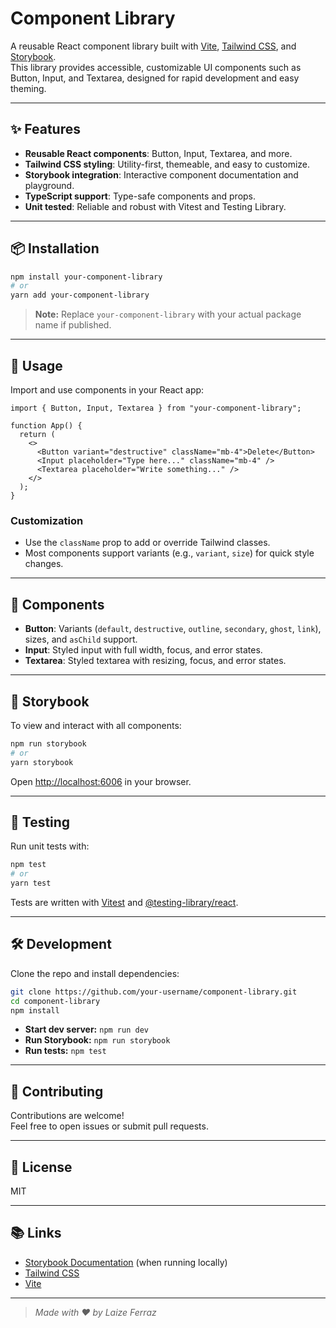# Component Library

A reusable React component library built with [Vite](https://vitejs.dev/), [Tailwind CSS](https://tailwindcss.com/), and [Storybook](https://storybook.js.org/).  
This library provides accessible, customizable UI components such as Button, Input, and Textarea, designed for rapid development and easy theming.

---

## ✨ Features

- **Reusable React components**: Button, Input, Textarea, and more.
- **Tailwind CSS styling**: Utility-first, themeable, and easy to customize.
- **Storybook integration**: Interactive component documentation and playground.
- **TypeScript support**: Type-safe components and props.
- **Unit tested**: Reliable and robust with Vitest and Testing Library.

---

## 📦 Installation

```sh
npm install your-component-library
# or
yarn add your-component-library
```

> **Note:** Replace `your-component-library` with your actual package name if published.

---

## 🚀 Usage

Import and use components in your React app:

```tsx
import { Button, Input, Textarea } from "your-component-library";

function App() {
  return (
    <>
      <Button variant="destructive" className="mb-4">Delete</Button>
      <Input placeholder="Type here..." className="mb-4" />
      <Textarea placeholder="Write something..." />
    </>
  );
}
```

### Customization

- Use the `className` prop to add or override Tailwind classes.
- Most components support variants (e.g., `variant`, `size`) for quick style changes.

---

## 🧩 Components

- **Button**: Variants (`default`, `destructive`, `outline`, `secondary`, `ghost`, `link`), sizes, and `asChild` support.
- **Input**: Styled input with full width, focus, and error states.
- **Textarea**: Styled textarea with resizing, focus, and error states.

---

## 📖 Storybook

To view and interact with all components:

```sh
npm run storybook
# or
yarn storybook
```

Open [http://localhost:6006](http://localhost:6006) in your browser.

---

## 🧪 Testing

Run unit tests with:

```sh
npm test
# or
yarn test
```

Tests are written with [Vitest](https://vitest.dev/) and [@testing-library/react](https://testing-library.com/docs/react-testing-library/intro/).

---

## 🛠️ Development

Clone the repo and install dependencies:

```sh
git clone https://github.com/your-username/component-library.git
cd component-library
npm install
```

- **Start dev server:** `npm run dev`
- **Run Storybook:** `npm run storybook`
- **Run tests:** `npm test`

---

## 🤝 Contributing

Contributions are welcome!  
Feel free to open issues or submit pull requests.

---

## 📄 License

MIT

---

## 📚 Links

- [Storybook Documentation](http://localhost:6006) (when running locally)
- [Tailwind CSS](https://tailwindcss.com/)
- [Vite](https://vitejs.dev/)

---

> _Made with ❤️ by Laize Ferraz_